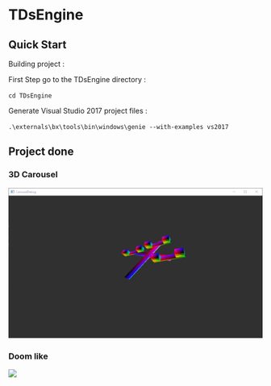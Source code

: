 # TDsEngine

## Quick Start
Building project :

First Step go to the TDsEngine directory : 

`cd TDsEngine`

Generate Visual Studio 2017 project files : 

`.\externals\bx\tools\bin\windows\genie --with-examples vs2017`

## Project done

### 3D Carousel

![](assets/images/Carousel.gif)

### Doom like

![](assets/images/DoomGIF.gif)
